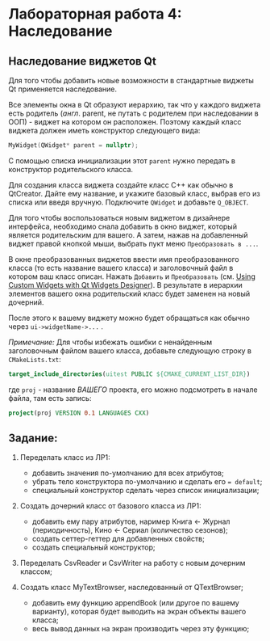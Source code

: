 # Лабораторная работа 4: Наследование

## Наследование виджетов Qt

Для того чтобы добавить новые возможности в стандартные виджеты Qt применяется наследование.

Все элементы окна в Qt образуют иерархию, так что у каждого виджета есть родитель
(*англ*. parent, не путать с родителем при наследовании в ООП) - виджет на котором он расположен.
Поэтому каждый класс виджета должен иметь конструктор следующего вида:
```cpp
MyWidget(QWidget* parent = nullptr);
```
С помощью списка инициализации этот `parent` нужно передать в конструктор родительского класса.

Для создания класса виджета создайте класс C++ как обычно в QtCreator.
Дайте ему название, и укажите базовый класс, выбрав его из списка или введя вручную.
Подключите `QWidget` и добавьте `Q_OBJECT`.

Для того чтобы воспользоваться новым виджетом в дизайнере интерфейса, необходимо снала
добавить в окно виджет, который является родительским для вашего.
А затем, нажав на добавленный виджет правой кнопкой мыши, выбрать пукт меню `Преобразовать в ...`.

В окне преобразованных виджетов ввести имя преобразованного класса (то есть название вашего класса)
и заголовочный файл в котором ваш класс описан. Нажать `Добавить` и `Преобразовать`
(см. [Using Custom Widgets with Qt Widgets Designer](https://doc.qt.io/qt-6/designer-using-custom-widgets.html)).
В результате в иерархии элементов вашего окна родительский класс будет заменен на новый дочерний.

После этого к вашему виджету можно будет обращаться как обычно через `ui->widgetName->...` .

*Примечание:*
Для чтобы избежать ошибки с ненайденным заголовочным файлом вашего класса,
добавьте следующую строку в `CMakeLists.txt`:
```cmake
target_include_directories(uitest PUBLIC ${CMAKE_CURRENT_LIST_DIR})
```
где `proj` - название *ВАШЕГО* проекта, его можно подсмотреть в начале файла, там есть запись:
```cmake
project(proj VERSION 0.1 LANGUAGES CXX)
```

## Задание:

1) Переделать класс из ЛР1:
   - добавить значения по-умолчанию для всех атрибутов;
   - убрать тело конструктора по-умолчанию и сделать его `= default`;
   - специальный конструктор сделать через список инициализации;

2) Создать дочерний класс от базового класса из ЛР1:
   - добавить ему пару атрибутов, наример
       Книга <- Журнал (периодичность),
       Кино <- Сериал (количество сезонов);
   - создать сеттер-геттер для добавленных свойств;
   - создать специальный конструктор;

3) Переделать CsvReader и CsvWriter на работу с новым дочерним классом;

4) Создать класс MyTextBrowser, наследованный от QTextBrowser;
   - добавить ему функцию appendBook (или другое по вашему варианту),
     которая будет выводить на экран объекты вашего класса;
   - весь вывод данных на экран производить через эту функцию;
